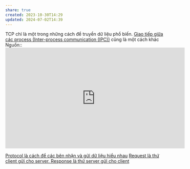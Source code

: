 ```yaml
---
share: true
created: 2023-10-30T14:29
updated: 2024-07-02T14:39
---
```

TCP chỉ là một trong những cách để truyền dữ liệu phổ biến. [Giao tiếp giữa các process (Inter-process communication (IPC))](https://stream-hub.com/ipc-la-gi/ "IPC là gì và cách định thời multi process") cũng là một cách khác
Nguồn:: <iframe width="560" height="315" src="https://www.youtube.com/embed/watch?v=VXmvM2QtuMU&t=1s" title="YouTube video player" frameborder="0" allow="accelerometer; autoplay; clipboard-write; encrypted-media; gyroscope; picture-in-picture; web-share" referrerpolicy="strict-origin-when-cross-origin" allowfullscreen></iframe>

[Protocol là cách để các bên nhận và gửi dữ liệu hiểu nhau](../Giao%20th%E1%BB%A9c/Protocol%20l%C3%A0%20c%C3%A1ch%20%C4%91%E1%BB%83%20c%C3%A1c%20b%C3%AAn%20nh%E1%BA%ADn%20v%C3%A0%20g%E1%BB%ADi%20d%E1%BB%AF%20li%E1%BB%87u%20hi%E1%BB%83u%20nhau.md)
[Request là thứ client gửi cho server. Response là thứ server gửi cho client](../Giao%20th%E1%BB%A9c/HTTP/Request%20l%C3%A0%20th%E1%BB%A9%20client%20g%E1%BB%ADi%20cho%20server.%20Response%20l%C3%A0%20th%E1%BB%A9%20server%20g%E1%BB%ADi%20cho%20client.md)